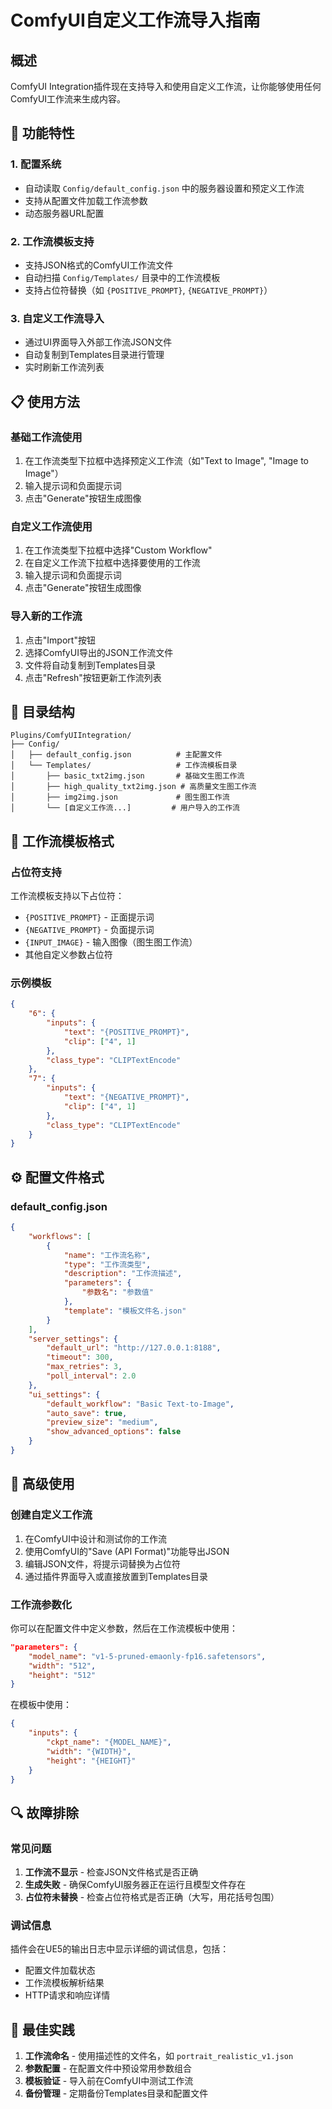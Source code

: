 # ComfyUI自定义工作流导入指南

## 概述

ComfyUI Integration插件现在支持导入和使用自定义工作流，让你能够使用任何ComfyUI工作流来生成内容。

## 🔧 功能特性

### 1. 配置系统
- 自动读取 `Config/default_config.json` 中的服务器设置和预定义工作流
- 支持从配置文件加载工作流参数
- 动态服务器URL配置

### 2. 工作流模板支持
- 支持JSON格式的ComfyUI工作流文件
- 自动扫描 `Config/Templates/` 目录中的工作流模板
- 支持占位符替换（如 `{POSITIVE_PROMPT}`, `{NEGATIVE_PROMPT}`）

### 3. 自定义工作流导入
- 通过UI界面导入外部工作流JSON文件
- 自动复制到Templates目录进行管理
- 实时刷新工作流列表

## 📋 使用方法

### 基础工作流使用
1. 在工作流类型下拉框中选择预定义工作流（如"Text to Image", "Image to Image"）
2. 输入提示词和负面提示词
3. 点击"Generate"按钮生成图像

### 自定义工作流使用
1. 在工作流类型下拉框中选择"Custom Workflow"
2. 在自定义工作流下拉框中选择要使用的工作流
3. 输入提示词和负面提示词
4. 点击"Generate"按钮生成图像

### 导入新的工作流
1. 点击"Import"按钮
2. 选择ComfyUI导出的JSON工作流文件
3. 文件将自动复制到Templates目录
4. 点击"Refresh"按钮更新工作流列表

## 📁 目录结构

```
Plugins/ComfyUIIntegration/
├── Config/
│   ├── default_config.json          # 主配置文件
│   └── Templates/                   # 工作流模板目录
│       ├── basic_txt2img.json       # 基础文生图工作流
│       ├── high_quality_txt2img.json # 高质量文生图工作流
│       ├── img2img.json             # 图生图工作流
│       └── [自定义工作流...]         # 用户导入的工作流
```

## 🔧 工作流模板格式

### 占位符支持
工作流模板支持以下占位符：
- `{POSITIVE_PROMPT}` - 正面提示词
- `{NEGATIVE_PROMPT}` - 负面提示词
- `{INPUT_IMAGE}` - 输入图像（图生图工作流）
- 其他自定义参数占位符

### 示例模板
```json
{
    "6": {
        "inputs": {
            "text": "{POSITIVE_PROMPT}",
            "clip": ["4", 1]
        },
        "class_type": "CLIPTextEncode"
    },
    "7": {
        "inputs": {
            "text": "{NEGATIVE_PROMPT}",
            "clip": ["4", 1]
        },
        "class_type": "CLIPTextEncode"
    }
}
```

## ⚙️ 配置文件格式

### default_config.json
```json
{
    "workflows": [
        {
            "name": "工作流名称",
            "type": "工作流类型",
            "description": "工作流描述",
            "parameters": {
                "参数名": "参数值"
            },
            "template": "模板文件名.json"
        }
    ],
    "server_settings": {
        "default_url": "http://127.0.0.1:8188",
        "timeout": 300,
        "max_retries": 3,
        "poll_interval": 2.0
    },
    "ui_settings": {
        "default_workflow": "Basic Text-to-Image",
        "auto_save": true,
        "preview_size": "medium",
        "show_advanced_options": false
    }
}
```

## 🚀 高级使用

### 创建自定义工作流
1. 在ComfyUI中设计和测试你的工作流
2. 使用ComfyUI的"Save (API Format)"功能导出JSON
3. 编辑JSON文件，将提示词替换为占位符
4. 通过插件界面导入或直接放置到Templates目录

### 工作流参数化
你可以在配置文件中定义参数，然后在工作流模板中使用：
```json
"parameters": {
    "model_name": "v1-5-pruned-emaonly-fp16.safetensors",
    "width": "512",
    "height": "512"
}
```

在模板中使用：
```json
{
    "inputs": {
        "ckpt_name": "{MODEL_NAME}",
        "width": "{WIDTH}",
        "height": "{HEIGHT}"
    }
}
```

## 🔍 故障排除

### 常见问题
1. **工作流不显示** - 检查JSON文件格式是否正确
2. **生成失败** - 确保ComfyUI服务器正在运行且模型文件存在
3. **占位符未替换** - 检查占位符格式是否正确（大写，用花括号包围）

### 调试信息
插件会在UE5的输出日志中显示详细的调试信息，包括：
- 配置文件加载状态
- 工作流模板解析结果
- HTTP请求和响应详情

## 📝 最佳实践

1. **工作流命名** - 使用描述性的文件名，如 `portrait_realistic_v1.json`
2. **参数配置** - 在配置文件中预设常用参数组合
3. **模板验证** - 导入前在ComfyUI中测试工作流
4. **备份管理** - 定期备份Templates目录和配置文件
